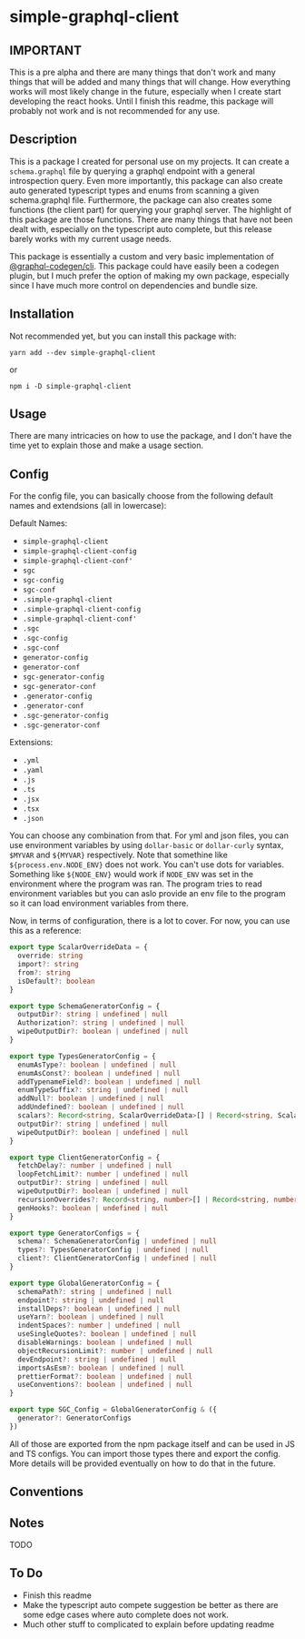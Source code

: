 # simple-graphql-client

## IMPORTANT
This is a pre alpha and there are many things that don't work and many things that will be added and many things that will change. How everything works will most likely change in the future, especially when I create start developing the react hooks. Until I finish this readme, this package will probably not work and is not recommended for any use. 

## Description
This is a package I created for personal use on my projects. It can create a `schema.graphql` file by querying a graphql endpoint with a general introspection query. Even more importantly, this package can also create auto generated typescript types and enums from scanning a given schema.graphql file. Furthermore, the package can also creates some functions (the client part) for querying your graphql server. The highlight of this package are those functions. There are many things that have not been dealt with, especially on the typescript auto complete, but this release barely works with my current usage needs.

This package is essentially a custom and very basic implementation of [@graphql-codegen/cli](https://github.com/dotansimha/graphql-code-generator). This package could have easily been a codegen plugin, but I much prefer the option of making my own package, especially since I have much more control on dependencies and bundle size.

## Installation
Not recommended yet, but you can install this package with:

```yarn add --dev simple-graphql-client```

or

```npm i -D simple-graphql-client```
 
## Usage 
There are many intricacies on how to use the package, and I don't have the time yet to explain those and make a usage section.

## Config
For the config file, you can basically choose from the following default names and extendsions (all in lowercase):

Default Names:
- `simple-graphql-client`
- `simple-graphql-client-config`
- `simple-graphql-client-conf'`
- `sgc`
- `sgc-config`
- `sgc-conf`
- `.simple-graphql-client`
- `.simple-graphql-client-config`
- `.simple-graphql-client-conf'`
- `.sgc`
- `.sgc-config`
- `.sgc-conf`
- `generator-config`
- `generator-conf`
- `sgc-generator-config`
- `sgc-generator-conf`
- `.generator-config`
- `.generator-conf`
- `.sgc-generator-config`
- `.sgc-generator-conf`

Extensions: 
- `.yml`
- `.yaml`
- `.js`
- `.ts`
- `.jsx`
- `.tsx`
- `.json`

You can choose any combination from that. For yml and json files, you can use environment variables by using `dollar-basic` or `dollar-curly` syntax, `$MYVAR` and `${MYVAR}` respectively. Note that somethine like `${process.env.NODE_ENV}` does not work. You can't use dots for variables. Something like `${NODE_ENV}` would work if `NODE_ENV` was set in the environment where the program was ran. The program tries to read environment variables but you can aslo provide an env file to the program so it can load environment variables from there.

Now, in terms of configuration, there is a lot to cover. For now, you can use this as a reference:

```typescript
export type ScalarOverrideData = {
  override: string
  import?: string 
  from?: string
  isDefault?: boolean
}

export type SchemaGeneratorConfig = {
  outputDir?: string | undefined | null
  Authorization?: string | undefined | null
  wipeOutputDir?: boolean | undefined | null
}

export type TypesGeneratorConfig = {
  enumAsType?: boolean | undefined | null
  enumAsConst?: boolean | undefined | null
  addTypenameField?: boolean | undefined | null
  enumTypeSuffix?: string | undefined | null
  addNull?: boolean | undefined | null
  addUndefined?: boolean | undefined | null
  scalars?: Record<string, ScalarOverrideData>[] | Record<string, ScalarOverrideData> | undefined | null
  outputDir?: string | undefined | null
  wipeOutputDir?: boolean | undefined | null
}

export type ClientGeneratorConfig = {
  fetchDelay?: number | undefined | null
  loopFetchLimit?: number | undefined | null
  outputDir?: string | undefined | null
  wipeOutputDir?: boolean | undefined | null
  recursionOverrides?: Record<string, number>[] | Record<string, number> | undefined | null
  genHooks?: boolean | undefined | null
}

export type GeneratorConfigs = {
  schema?: SchemaGeneratorConfig | undefined | null
  types?: TypesGeneratorConfig | undefined | null
  client?: ClientGeneratorConfig | undefined | null
}

export type GlobalGeneratorConfig = {
  schemaPath?: string | undefined | null
  endpoint?: string | undefined | null
  installDeps?: boolean | undefined | null
  useYarn?: boolean | undefined | null
  indentSpaces?: number | undefined | null
  useSingleQuotes?: boolean | undefined | null
  disableWarnings: boolean | undefined | null
  objectRecursionLimit?: number | undefined | null
  devEndpoint?: string | undefined | null
  importsAsEsm?: boolean | undefined | null
  prettierFormat?: boolean | undefined | null
  useConventions?: boolean | undefined | null
}

export type SGC_Config = GlobalGeneratorConfig & ({
  generator?: GeneratorConfigs
})
```

All of those are exported from the npm package itself and can be used in JS and TS configs. You can import those types there and export the config. More details will be provided eventually on how to do that in the future.


## Conventions
<!-- Due to how varied graphql schemas can be, I have opted on using some self imposed rules whe creating my graphql schemas. This allows me to automate various things. Anyhow, the following are conventions that I follow when building graphql schemas and are expected for this code generator to work:

1. All models, like prisma models, must have a createModelName resolver. This helps the generator determine which types from a graphql schema are models and which are just input and output types. This also allows the codegen to segment types into various files, inluding one for all models. However, this feature is not yet available.
2. All resolvers names are camelCase
3. All resolver inputs and responses are PascalCase
4. All inputs are named on their resolver names converted to pascal case and appending `Input` at the end. For example, if we have `resolverName` as a resolver's name, the input's name must be `ResolverNameInput`
5. All responses must be in PascalCase and must end with `Response`.
6. Resolvers that don't have any input, don't require to have an input. You can just omit putting any input as a resolver's input in that case.
7. All resolvers that have an input must have that input be named `data` and their type be `ResolverNameInput` 
8. All resolver responses must extend some general response object which returns a success field that is a boolean and a errors field that is an array of type `{messsage: string}`. This is useful for setting up the type safe fetch utility functions since we can then inside those function determine if the server returned an error and if true, then show those errors

The conventions are not that strict and by following them, we can use the magic of generic types to create our util functions and make some stuff easy for the codegen. Better conventions could exist out there, but I haven't done any research on that yet, so for now, these are the conventions I follow and expect for the codegen. Recommendations on conventions are greatly appreciated.

Regarding conventions some of the convetions assuming you are using a setup with type-graphql and prisma, an example of how to setup a resolver would be:
```typescript
import { ObjectType, InputType, Field, ID } from "type-graphql"

@InputType()
export class GetAccountInput {
  @Field(() => ID, { nullable: false })
  id!: string
}

@ObjectType()
export class RegularError {
  @Field()
  message: string
}

@ObjectType()
export class GeneralResponse {
  @Field(() => Boolean, { nullable: false })
  success!: boolean

  @Field(() => [RegularError], { nullable: true })
  errors?: RegularError[]
}

@ObjectType()
export class AccountResponse extends GeneralResponse {
  @Field(() => Account, { nullable: true })
  account?: Account
}

@Query(() => AccountResponse)
async getAccount(
@Arg('data') data: GetAccountInput,
@Ctx() { prisma }: MyContext): Promise<AccountResponse> {
  const account = prisma.account.findFirst({where: id: data.id})
  if (!account) return { success: false, errors:[ { message: "Error getting account" } ] }
  else return {success: true, account}
}

@Query(() => GeneralResponse)
async test(
@Ctx() {}: MyContext): Promise<GeneralResponse> {
  return {success: true}
}
```

Note that inputs, responses, model objects and resolvers are usually seperated and not on the same file. The above example is just that, an example. Anyways, based on the example above, our basic codegen can:
- Determine that Account is a model
- Generate types for RegularError, GeneralResponse, AccountResponse, GetAccountInput, AccountResponse, Account, getAccount and test
- Generate empty instantiated objects for RegularError, GeneralResponse, AccountResponse, GetAccountInput, AccountResponse and Account
- Generate type safe utility functions that can fetch the graphql server and provides auto completion for resolver names (getAccount and test), required inputs based on the resolver passed to function, and an options to select one result from all possible results based on the response type of the resolver pased as parameter. Essentially, you can jut do `graphql_fetch("")` and try auto complete on the first parameter and a list of all operations will be displayed -->

## Notes
TODO

## To Do
- Finish this readme
- Make the typescript auto compete suggestion be better as there are some edge cases where auto complete does not work.
- Much other stuff to complicated to explain before updating readme